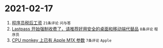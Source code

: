 # 2021-02-17

1. [程序员税后工资](https://www.v2ex.com/t/753635) `21条评论` `问与答`
1. [Lastpass 开始强制收费了，请推荐好用安全的桌面和移动端代替品](https://www.v2ex.com/t/753651) `8条评论` `程序员`
1. [CPU monkey 上已有 Apple M1X 参数](https://www.v2ex.com/t/753633) `7条评论` `Apple`
